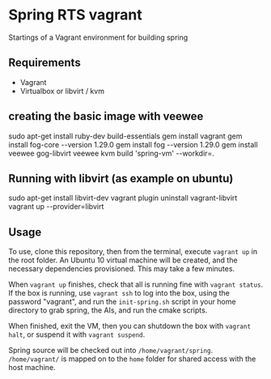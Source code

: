 # Spring RTS vagrant

Startings of a Vagrant environment for building spring

## Requirements

 - Vagrant
 - Virtualbox or libvirt / kvm


## creating the basic image with veewee
  sudo apt-get install ruby-dev build-essentials
  gem install vagrant
  gem install fog-core --version 1.29.0
  gem install fog --version 1.29.0
  gem install veewee gog-libvirt
  veewee kvm build 'spring-vm' --workdir=.


## Running with libvirt (as example on ubuntu)

 sudo apt-get install libvirt-dev
 vagrant plugin uninstall vagrant-libvirt
 vagrant up --provider=libvirt

## Usage

To use, clone this repository, then from the terminal, execute `vagrant up` in the root folder. An Ubuntu 10 virtual machine will be created, and the necessary dependencies provisioned. This may take a few minutes.

When `vagrant up` finishes, check that all is running fine with `vagrant status`. If the box is running, use `vagrant ssh` to log into the box, using the password "vagrant", and run the `init-spring.sh` script in your home directory to grab spring, the AIs, and run the cmake scripts.

When finished, exit the VM, then you can shutdown the box with `vagrant halt`, or suspend it with `vagrant suspend`.

Spring source will be checked out into `/home/vagrant/spring`. `/home/vagrant/` is mapped on to the `home` folder for shared access with the host machine.
